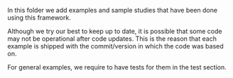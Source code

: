 In this folder we add examples and sample studies that have been done using this framework.

Although we try our best to keep up to date, it is possible that some code may not be operational after code updates. This is the reason that each example is shipped with the commit/version in which the code was based on.

For general examples, we require to have tests for them in the test section.